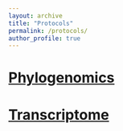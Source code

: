 ```yaml
---
layout: archive
title: "Protocols"
permalink: /protocols/
author_profile: true
---
```


# <a href="../protocols/Phylogenomics.html" target="_blank">Phylogenomics</a>  
# <a href="../protocols/transcriptome.md" target="_blank">Transcriptome</a>  
